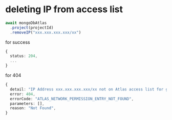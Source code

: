 # deleting IP from access list

``` typescript
await mongoDbAtlas
  .project(projectId)
  .removeIP("xxx.xxx.xxx.xxx/xx")
```

for success

``` typescript
{
  status: 204,
  ...
}
```

for 404

``` typescript
{
  detail: "IP Address xxx.xxx.xxx.xxx/xx not on Atlas access list for group projectId",
  error: 404,
  errorCode: "ATLAS_NETWORK_PERMISSION_ENTRY_NOT_FOUND",
  parameters: [],
  reason: "Not Found",
}
```
